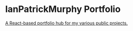 # IanPatrickMurphy Portfolio

[A React-based portfolio hub for my various public projects.](https://ianpatrickmurphy-portfolio.stackblitz.io/)
